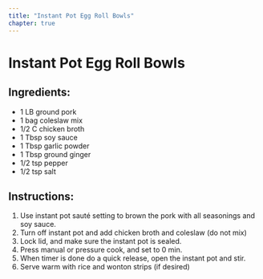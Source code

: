 ```yaml
---
title: "Instant Pot Egg Roll Bowls"
chapter: true
---
```

# Instant Pot Egg Roll Bowls

## Ingredients:

- 1 LB ground pork
- 1 bag coleslaw mix
- 1/2 C chicken broth
- 1 Tbsp soy sauce
- 1 Tbsp garlic powder
- 1 Tbsp ground ginger
- 1/2 tsp pepper
- 1/2 tsp salt

## Instructions:

1. Use instant pot sauté setting to brown the pork with all seasonings and soy sauce.
2. Turn off instant pot and add chicken broth and coleslaw (do not mix)
3. Lock lid, and make sure the instant pot is sealed.
4. Press manual or pressure cook, and set to 0 min.
5. When timer is done do a quick release, open the instant pot and stir.
6. Serve warm with rice and wonton strips (if desired)
